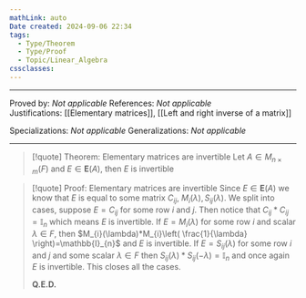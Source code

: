 ```yaml
---
mathLink: auto
Date created: 2024-09-06 22:34
tags:
  - Type/Theorem
  - Type/Proof
  - Topic/Linear_Algebra
cssclasses:
---
```


---

Proved by: _Not applicable_
References: _Not applicable_
Justifications: [[Elementary matrices]], [[Left and right inverse of a matrix]]   

Specializations: _Not applicable_
Generalizations: _Not applicable_

---

> [!quote] Theorem: Elementary matrices are invertible
> Let $A\in M_{n\times m}(F)$ and $E\in \mathbf{E}(A)$, then $E$ is invertible

>[!quote] Proof: Elementary matrices are invertible
>Since $E\in \mathbf{E}(A)$ we know that $E$ is equal to some matrix $C_{ij}$, $M_{i}(\lambda),S_{ij}(\lambda)$. We split into cases, suppose $E=C_{ij}$ for some row $i$ and $j$. Then notice that $C_{ij}*C_{ij}=\mathbb{I}_{n}$ which means $E$ is invertible. If $E=M_{i}(\lambda)$ for some row $i$ and scalar $\lambda\in F$, then $M_{i}(\lambda)*M_{i}\left( \frac{1}{\lambda} \right)=\mathbb{I}_{n}$ and $E$ is invertible. If $E=S_{ij}(\lambda)$ for some row $i$ and $j$ and some scalar $\lambda\in F$ then $S_{ij}(\lambda)*S_{ij}(-\lambda)=\mathbb{I}_{n}$ and once again $E$ is invertible. This closes all the cases.
>
>**Q.E.D.**



